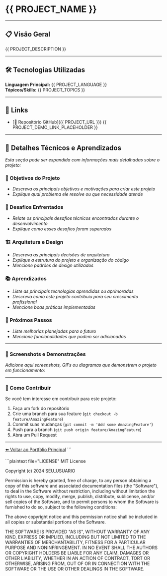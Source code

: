 # {{ PROJECT_NAME }}

---

## 📋 Visão Geral

{{ PROJECT_DESCRIPTION }}

---

## 🛠️ Tecnologias Utilizadas

**Linguagem Principal:** {{ PROJECT_LANGUAGE }}  
**Tópicos/Skills:** {{ PROJECT_TOPICS }}

---

## 🔗 Links

- [📂 Repositório GitHub]({{ PROJECT_URL }})
{{ PROJECT_DEMO_LINK_PLACEHOLDER }}

---

## 📝 Detalhes Técnicos e Aprendizados

_Esta seção pode ser expandida com informações mais detalhadas sobre o projeto:_

### 🎯 Objetivos do Projeto
- _Descreva os principais objetivos e motivações para criar este projeto_
- _Explique qual problema ele resolve ou que necessidade atende_

### 🚧 Desafios Enfrentados
- _Relate os principais desafios técnicos encontrados durante o desenvolvimento_
- _Explique como esses desafios foram superados_

### 🏗️ Arquitetura e Design
- _Descreva as principais decisões de arquitetura_
- _Explique a estrutura do projeto e organização do código_
- _Mencione padrões de design utilizados_

### 📚 Aprendizados
- _Liste as principais tecnologias aprendidas ou aprimoradas_
- _Descreva como este projeto contribuiu para seu crescimento profissional_
- _Mencione boas práticas implementadas_

### 🔮 Próximos Passos
- _Liste melhorias planejadas para o futuro_
- _Mencione funcionalidades que podem ser adicionadas_

---

### 📸 Screenshots e Demonstrações

_Adicione aqui screenshots, GIFs ou diagramas que demonstrem o projeto em funcionamento:_

<!-- Exemplo de como adicionar imagens:
![Screenshot do Projeto](../assets/images/{{ PROJECT_NAME }}-screenshot.png)
![Diagrama de Arquitetura](../assets/images/{{ PROJECT_NAME }}-architecture.png)
-->

---

### 🤝 Como Contribuir

Se você tem interesse em contribuir para este projeto:

1. Faça um fork do repositório
2. Crie uma branch para sua feature (`git checkout -b feature/AmazingFeature`)
3. Commit suas mudanças (`git commit -m 'Add some AmazingFeature'`)
4. Push para a branch (`git push origin feature/AmazingFeature`)
5. Abra um Pull Request

---

[⬅️ Voltar ao Portfólio Principal](../README.md)
\`\`\`

\`\`\`plaintext file="LICENSE"
MIT License

Copyright (c) 2024 SEU_USUARIO

Permission is hereby granted, free of charge, to any person obtaining a copy
of this software and associated documentation files (the "Software"), to deal
in the Software without restriction, including without limitation the rights
to use, copy, modify, merge, publish, distribute, sublicense, and/or sell
copies of the Software, and to permit persons to whom the Software is
furnished to do so, subject to the following conditions:

The above copyright notice and this permission notice shall be included in all
copies or substantial portions of the Software.

THE SOFTWARE IS PROVIDED "AS IS", WITHOUT WARRANTY OF ANY KIND, EXPRESS OR
IMPLIED, INCLUDING BUT NOT LIMITED TO THE WARRANTIES OF MERCHANTABILITY,
FITNESS FOR A PARTICULAR PURPOSE AND NONINFRINGEMENT. IN NO EVENT SHALL THE
AUTHORS OR COPYRIGHT HOLDERS BE LIABLE FOR ANY CLAIM, DAMAGES OR OTHER
LIABILITY, WHETHER IN AN ACTION OF CONTRACT, TORT OR OTHERWISE, ARISING FROM,
OUT OF OR IN CONNECTION WITH THE SOFTWARE OR THE USE OR OTHER DEALINGS IN THE
SOFTWARE.
